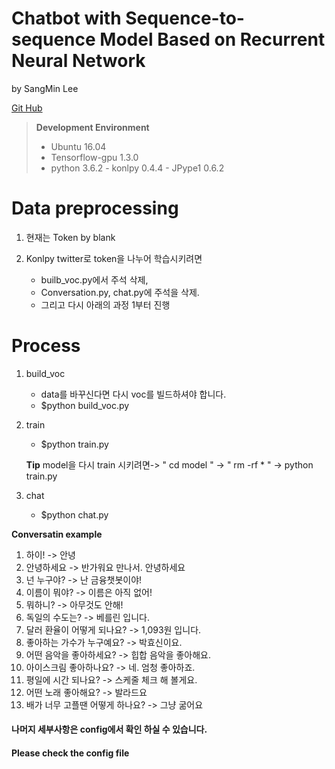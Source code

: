 Chatbot with Sequence-to-sequence Model Based on Recurrent Neural Network
============================================================
by SangMin Lee

[Git Hub](https://github.com/phantasmicmeans/ChatbotModel)


>**Development Environment**
> - Ubuntu 16.04
> - Tensorflow-gpu 1.3.0
> - python 3.6.2
    - konlpy 0.4.4
        - JPype1 0.6.2   


# Data preprocessing

1. 현재는 Token by blank

2. Konlpy twitter로 token을 나누어 학습시키려면

   - builb_voc.py에서 주석 삭제,
   - Conversation.py, chat.py에 주석을 삭제.
   - 그리고 다시 아래의 과정 1부터 진행


# Process

1. build_voc

    * data를 바꾸신다면 다시 voc를 빌드하셔야 합니다. 
    * $python build_voc.py


2. train 

    * $python train.py
 
    **Tip**  model을 다시 train 시키려면-> " cd model " -> " rm -rf * " -> python train.py


3. chat

    * $python chat.py




**Conversatin example** 

1.  하이!
    -> 안녕
2.  안녕하세요
    -> 반가워요 만나서. 안녕하세요
3.  넌 누구야?
    -> 난 금융챗봇이야!
4.  이름이 뭐야?
    -> 이름은 아직 없어!
5.  뭐하니?
    -> 아무것도 안해!
6.  독일의 수도는?
    -> 베를린 입니다.
7.  달러 환율이 어떻게 되나요?
    -> 1,093원 입니다.
8.  좋아하는 가수가 누구예요?
    -> 박효신이요.
9.  어떤 음악을 좋아하세요?
    -> 힙합 음악을 좋아해요.
10. 아이스크림 좋아하나요?
    -> 네. 엄청 좋아하죠.
11. 평일에 시간 되나요?
    -> 스케줄 체크 해 볼게요.
12. 어떤 노래 좋아해요?
    -> 발라드요
13. 배가 너무 고플땐 어떻게 하나요?
    -> 그냥 굶어요


#### 나머지 세부사항은 config에서 확인 하실 수 있습니다. ####
#### Please check the config file ####